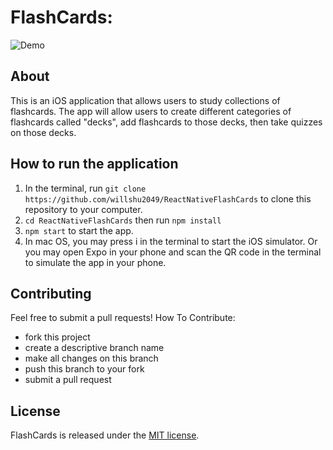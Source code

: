 # FlashCards:

![Demo](https://media.giphy.com/media/3o7aCT61yz251EckqA/giphy.gif)

## About
This is an iOS application that allows users to study collections of flashcards. The app will allow users to create different categories of flashcards called "decks", add flashcards to those decks, then take quizzes on those decks.

## How to run the application
1. In the terminal, run `git clone https://github.com/willshu2049/ReactNativeFlashCards` to clone this repository to your computer.
2. `cd ReactNativeFlashCards` then run `npm install`
3. `npm start` to start the app.
4. In mac OS, you may press i in the terminal to start the iOS simulator. Or you may open Expo in your phone and scan the QR code in the terminal to simulate the app in your phone.

## Contributing
Feel free to submit a pull requests! How To Contribute:

* fork this project
* create a descriptive branch name
* make all changes on this branch
* push this branch to your fork
* submit a pull request

## License
FlashCards is released under the [MIT license](https://choosealicense.com).
